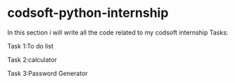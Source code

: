 # codsoft-python-internship
In this section i will write all the code related to my codsoft internship
Tasks:

Task 1:To do list

Task 2:calculator

Task 3:Password Generator
